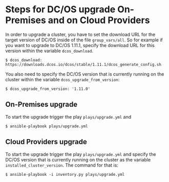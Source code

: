 # Steps for DC/OS upgrade On-Premises and on Cloud Providers

In order to upgrade a cluster, you have to set the download URL for the target version of DC/OS inside of the file `group_vars/all`. So for example if you want to upgrade to DC/OS 1.11.1, specify the download URL for this version within the variable `dcos_download`.

```shell
$ dcos_download: https://downloads.dcos.io/dcos/stable/1.11.1/dcos_generate_config.sh
```

You also need to specify the DC/OS version that is currently running on the cluster within the variable `dcos_upgrade_from_version`:

```shell
$ dcos_upgrade_from_version: '1.11.0'
```

## On-Premises upgrade

To start the upgrade trigger the play `plays/upgrade.yml` and

```shell
$ ansible-playbook plays/upgrade.yml
```

## Cloud Providers upgrade

To start the upgrade trigger the play `plays/upgrade.yml` and specify the DC/OS version that is currently running on the cluster as the variable `installed_cluster_version`. The command for that is:

```shell
$ ansible-playbook -i inventory.py plays/upgrade.yml
```
